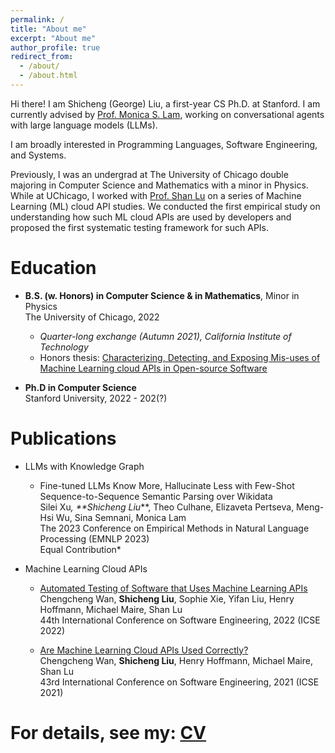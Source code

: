 ```yaml
---
permalink: /
title: "About me"
excerpt: "About me"
author_profile: true
redirect_from: 
  - /about/
  - /about.html
---
```


Hi there! I am Shicheng (George) Liu, a first-year CS Ph.D. at Stanford. I am currently advised by [Prof. Monica S. Lam](https://suif.stanford.edu/~lam/), working on conversational agents with large language models (LLMs).

I am broadly interested in Programming Languages, Software Engineering, and Systems.

Previously, I was an undergrad at The University of Chicago double majoring in Computer Science and Mathematics with a minor in Physics. While at UChicago, I worked with [Prof. Shan Lu](http://people.cs.uchicago.edu/~shanlu/) on a series of Machine Learning (ML) cloud API studies. We conducted the first empirical study on understanding how such ML cloud APIs are used by developers and proposed the first systematic testing framework for such APIs.


Education
======
* **B.S. (w. Honors) in Computer Science & in Mathematics**, Minor in Physics <br />
The University of Chicago, 2022 
   - *Quarter-long exchange (Autumn 2021), California Institute of Technology*
   - Honors thesis: [Characterizing, Detecting, and Exposing Mis-uses of Machine Learning cloud APIs in Open-source Software](http://george1459.github.io/files/Shicheng_Liu_Honors_CS_Bachelor_Thesis.pdf) <br />

* **Ph.D in Computer Science** <br />
Stanford University, 2022 - 202(?)

Publications
======
* LLMs with Knowledge Graph
  - Fine-tuned LLMs Know More, Hallucinate Less with Few-Shot Sequence-to-Sequence Semantic Parsing over Wikidata <br />
  Silei Xu<sup>*</sup>, **Shicheng Liu<sup>*</sup>**, Theo Culhane, Elizaveta Pertseva, Meng-Hsi Wu, Sina Semnani, Monica Lam <br />
  The 2023 Conference on Empirical Methods in Natural Language Processing (EMNLP 2023) <br />
  *<sup>*</sup> Equal Contribution* <br />

* Machine Learning Cloud APIs
  - [Automated Testing of Software that Uses Machine Learning APIs](http://george1459.github.io/files/ICSE-22-testing.pdf) <br />
  Chengcheng Wan, **Shicheng Liu**, Sophie Xie, Yifan Liu, Henry Hoffmann, Michael Maire, Shan Lu <br />
  44th International Conference on Software Engineering, 2022 (ICSE 2022) <br />

  - [Are Machine Learning Cloud APIs Used Correctly?](http://george1459.github.io/files/ICSE-21-empirical-study.pdf) <br />
  Chengcheng Wan, **Shicheng Liu**, Henry Hoffmann, Michael Maire, Shan Lu <br />
  43rd International Conference on Software Engineering, 2021 (ICSE 2021) <br />

For details, see my: [CV](http://george1459.github.io/files/Shicheng_Liu_CV_publish.pdf)
======
